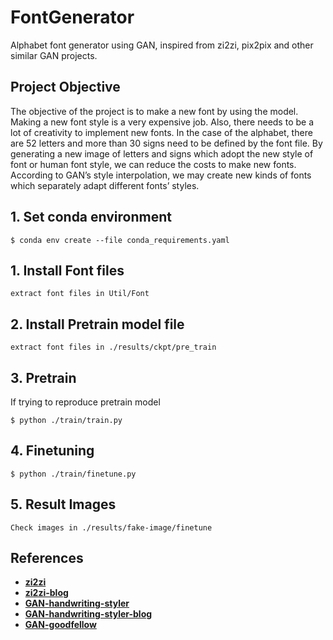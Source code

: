 # FontGenerator
Alphabet font generator using GAN, inspired from zi2zi, pix2pix and other similar GAN projects. 

## Project Objective
The objective of the project is to make a new font by using the model. Making a new font style is a very expensive job. Also, there needs to be a lot of creativity to implement new fonts. In the case of the alphabet, there are 52 letters and more than 30 signs need to be defined by the font file. By generating a new image of letters and signs which adopt the new style of font or human font style, we can reduce the costs to make new fonts. According to GAN’s style interpolation, we may create new kinds of fonts which separately adapt different fonts’ styles. 

## 1. Set conda environment
```
$ conda env create --file conda_requirements.yaml
```

## 1. Install Font files
```
extract font files in Util/Font
```
## 2. Install Pretrain model file
```
extract font files in ./results/ckpt/pre_train
```
## 3. Pretrain
If trying to reproduce pretrain model
```
$ python ./train/train.py
```

## 4. Finetuning
```
$ python ./train/finetune.py
```

## 5. Result Images
```
Check images in ./results/fake-image/finetune
```

## References
* [**zi2zi**](https://github.com/kaonashi-tyc/zi2zi/)
* [**zi2zi-blog**](https://kaonashi-tyc.github.io/2017/04/06/zi2zi.html)
* [**GAN-handwriting-styler**](https://github.com/jeina7/GAN-handwriting-styler)
* [**GAN-handwriting-styler-blog**](https://jeinalog.tistory.com/15)
* [**GAN-goodfellow**](https://arxiv.org/pdf/1406.2661.pdf)
